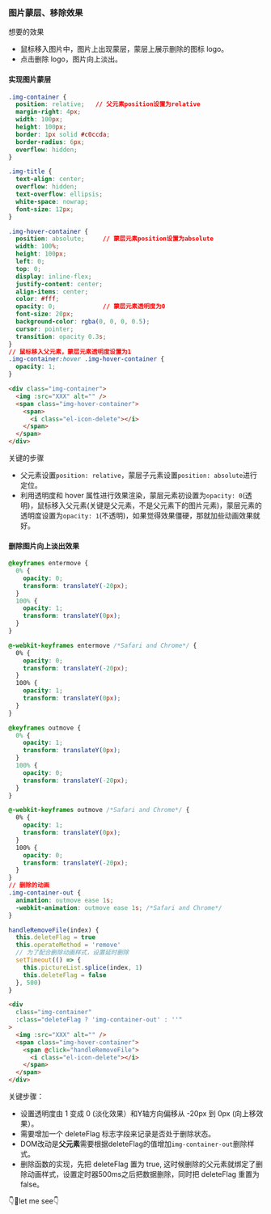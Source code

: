 ### 图片蒙层、移除效果
想要的效果
- 鼠标移入图片中，图片上出现蒙层，蒙层上展示删除的图标 logo。
- 点击删除 logo，图片向上淡出。

#### 实现图片蒙层
```css
.img-container {
  position: relative;   // 父元素position设置为relative
  margin-right: 4px;
  width: 100px;
  height: 100px;
  border: 1px solid #c0ccda;
  border-radius: 6px;
  overflow: hidden;
}

.img-title {
  text-align: center;
  overflow: hidden;
  text-overflow: ellipsis;
  white-space: nowrap;
  font-size: 12px;
}

.img-hover-container {
  position: absolute;     // 蒙层元素position设置为absolute
  width: 100%;
  height: 100px;
  left: 0;
  top: 0;
  display: inline-flex;
  justify-content: center;
  align-items: center;
  color: #fff;
  opacity: 0;             // 蒙层元素透明度为0
  font-size: 20px;
  background-color: rgba(0, 0, 0, 0.5);
  cursor: pointer;
  transition: opacity 0.3s;
}
// 鼠标移入父元素，蒙层元素透明度设置为1
.img-container:hover .img-hover-container {
  opacity: 1;
}

```
```html
<div class="img-container">
  <img :src="XXX" alt="" />
  <span class="img-hover-container">
    <span>
      <i class="el-icon-delete"></i>
    </span>
  </span>
</div>
```
关键的步骤
- 父元素设置`position: relative`，蒙层子元素设置`position: absolute`进行定位。
- 利用透明度和 hover 属性进行效果渲染，蒙层元素初设置为`opacity: 0`(透明)，鼠标移入父元素(关键是父元素，不是父元素下的图片元素)，蒙层元素的透明度设置为`opacity: 1`(不透明)，如果觉得效果僵硬，那就加些动画效果就好。

#### 删除图片向上淡出效果
```css
@keyframes entermove {
  0% {
    opacity: 0;
    transform: translateY(-20px);
  }
  100% {
    opacity: 1;
    transform: translateY(0px);
  }
}

@-webkit-keyframes entermove /*Safari and Chrome*/ {
  0% {
    opacity: 0;
    transform: translateY(-20px);
  }
  100% {
    opacity: 1;
    transform: translateY(0px);
  }
}

@keyframes outmove {
  0% {
    opacity: 1;
    transform: translateY(0px);
  }
  100% {
    opacity: 0;
    transform: translateY(-20px);
  }
}

@-webkit-keyframes outmove /*Safari and Chrome*/ {
  0% {
    opacity: 1;
    transform: translateY(0px);
  }
  100% {
    opacity: 0;
    transform: translateY(-20px);
  }
}
// 删除的动画
.img-container-out {
  animation: outmove ease 1s;
  -webkit-animation: outmove ease 1s; /*Safari and Chrome*/
}
```

```js
handleRemoveFile(index) {
  this.deleteFlag = true
  this.operateMethod = 'remove'
  // 为了配合删除动画样式，设置延时删除
  setTimeout(() => {
    this.pictureList.splice(index, 1)
    this.deleteFlag = false
  }, 500)
}

```
```html
<div
  class="img-container"
  :class="deleteFlag ? 'img-container-out' : ''"
>
  <img :src="XXX" alt="" />
  <span class="img-hover-container">
    <span @click="handleRemoveFile">
      <i class="el-icon-delete"></i>
    </span>
  </span>
</div>
```
关键步骤：
- 设置透明度由 1 变成 0 (淡化效果）和Y轴方向偏移从 -20px 到 0px (向上移效果）。
- 需要增加一个 deleteFlag 标志字段来记录是否处于删除状态。
- DOM改动是<b>父元素</b>需要根据deleteFlag的值增加`img-container-out`删除样式。
- 删除函数的实现，先把 deleteFlag 置为 true, 这时候删除的父元素就绑定了删除动画样式，设置定时器500ms之后把数据删除，同时把 deleteFlag 重置为 false。


👇🌰let me see👇

<demo />
